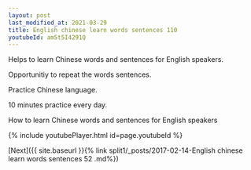 ```yaml
---
layout: post
last_modified_at: 2021-03-29
title: English chinese learn words sentences 110 
youtubeId: am5t5I4291Q
---
```

 
 
Helps to learn Chinese words and sentences for English speakers.

Opportunitiy to repeat the words sentences. 

Practice Chinese language. 
 
10 minutes practice every day. 
 
How to learn Chinese words and sentences for English speakers 
 
{% include youtubePlayer.html id=page.youtubeId %}
 
 
[Next]({{ site.baseurl }}{% link  split1/_posts/2017-02-14-English chinese learn words sentences 52 .md%})
 
